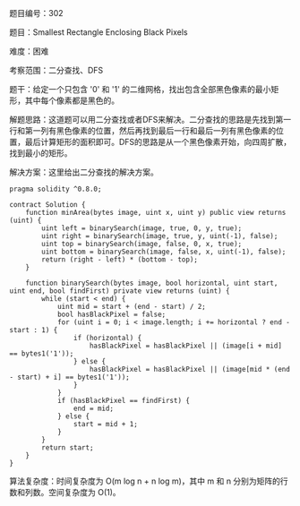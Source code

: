 题目编号：302

题目：Smallest Rectangle Enclosing Black Pixels

难度：困难

考察范围：二分查找、DFS

题干：给定一个只包含 '0' 和 '1' 的二维网格，找出包含全部黑色像素的最小矩形，其中每个像素都是黑色的。

解题思路：这道题可以用二分查找或者DFS来解决。二分查找的思路是先找到第一行和第一列有黑色像素的位置，然后再找到最后一行和最后一列有黑色像素的位置，最后计算矩形的面积即可。DFS的思路是从一个黑色像素开始，向四周扩散，找到最小的矩形。

解决方案：这里给出二分查找的解决方案。

```
pragma solidity ^0.8.0;

contract Solution {
    function minArea(bytes image, uint x, uint y) public view returns (uint) {
        uint left = binarySearch(image, true, 0, y, true);
        uint right = binarySearch(image, true, y, uint(-1), false);
        uint top = binarySearch(image, false, 0, x, true);
        uint bottom = binarySearch(image, false, x, uint(-1), false);
        return (right - left) * (bottom - top);
    }

    function binarySearch(bytes image, bool horizontal, uint start, uint end, bool findFirst) private view returns (uint) {
        while (start < end) {
            uint mid = start + (end - start) / 2;
            bool hasBlackPixel = false;
            for (uint i = 0; i < image.length; i += horizontal ? end - start : 1) {
                if (horizontal) {
                    hasBlackPixel = hasBlackPixel || (image[i + mid] == bytes1('1'));
                } else {
                    hasBlackPixel = hasBlackPixel || (image[mid * (end - start) + i] == bytes1('1'));
                }
            }
            if (hasBlackPixel == findFirst) {
                end = mid;
            } else {
                start = mid + 1;
            }
        }
        return start;
    }
}
```

算法复杂度：时间复杂度为 O(m log n + n log m)，其中 m 和 n 分别为矩阵的行数和列数。空间复杂度为 O(1)。
